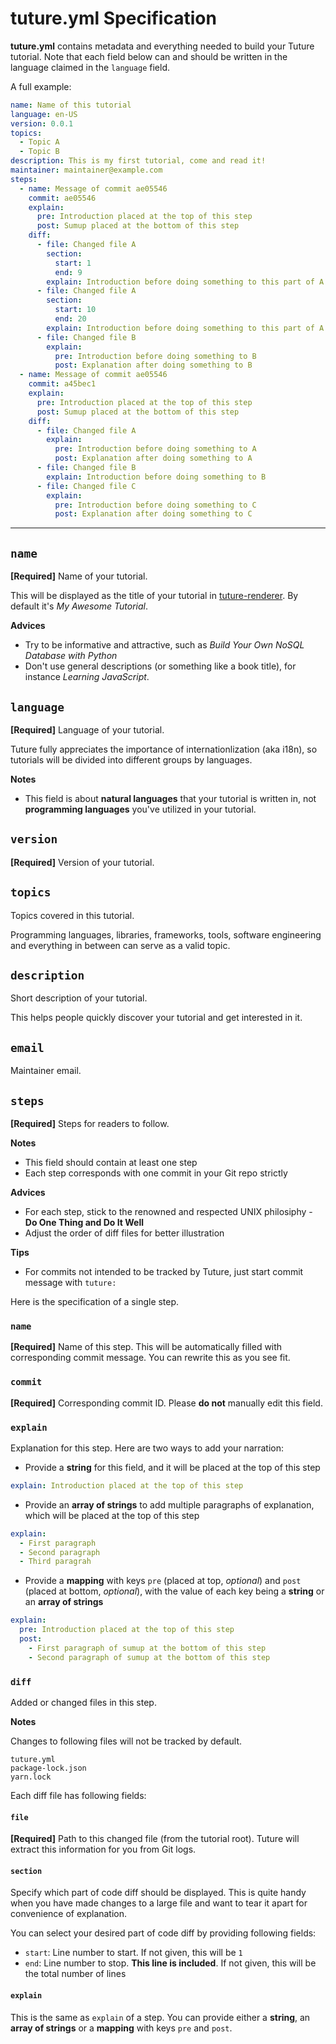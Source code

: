 # tuture.yml Specification

**tuture.yml** contains metadata and everything needed to build your Tuture tutorial. Note that each field below can and should be written in the language claimed in the `language` field.

A full example:

```yaml
name: Name of this tutorial
language: en-US
version: 0.0.1
topics:
  - Topic A
  - Topic B
description: This is my first tutorial, come and read it!
maintainer: maintainer@example.com
steps:
  - name: Message of commit ae05546
    commit: ae05546
    explain:
      pre: Introduction placed at the top of this step
      post: Sumup placed at the bottom of this step
    diff:
      - file: Changed file A
        section:
          start: 1
          end: 9
        explain: Introduction before doing something to this part of A
      - file: Changed file A
        section:
          start: 10
          end: 20
        explain: Introduction before doing something to this part of A
      - file: Changed file B
        explain:
          pre: Introduction before doing something to B
          post: Explanation after doing something to B
  - name: Message of commit ae05546
    commit: a45bec1
    explain:
      pre: Introduction placed at the top of this step
      post: Sumup placed at the bottom of this step
    diff:
      - file: Changed file A
        explain:
          pre: Introduction before doing something to A
          post: Explanation after doing something to A
      - file: Changed file B
        explain: Introduction before doing something to B
      - file: Changed file C
        explain:
          pre: Introduction before doing something to C
          post: Explanation after doing something to C
```

---

## `name`

**[Required]** Name of your tutorial.

This will be displayed as the title of your tutorial in [tuture-renderer](https://github.com/tutureproject/renderer). By default it's *My Awesome Tutorial*.

**Advices**

- Try to be informative and attractive, such as *Build Your Own NoSQL Database with Python*
- Don't use general descriptions (or something like a book title), for instance *Learning JavaScript*.

## `language`

**[Required]** Language of your tutorial.

Tuture fully appreciates the importance of internationlization (aka i18n), so tutorials will be divided into different groups by languages.

**Notes**

- This field is about **natural languages** that your tutorial is written in, not **programming languages** you've utilized in your tutorial.

## `version`

**[Required]** Version of your tutorial.

## `topics`

Topics covered in this tutorial.

Programming languages, libraries, frameworks, tools, software engineering and everything in between can serve as a valid topic.

## `description`

Short description of your tutorial.

This helps people quickly discover your tutorial and get interested in it.

## `email`

Maintainer email.

## `steps`

**[Required]** Steps for readers to follow.

**Notes**

- This field should contain at least one step
- Each step corresponds with one commit in your Git repo strictly

**Advices**

- For each step, stick to the renowned and respected UNIX philosiphy - **Do One Thing and Do It Well**
- Adjust the order of diff files for better illustration

**Tips**

- For commits not intended to be tracked by Tuture, just start commit message with `tuture:`

Here is the specification of a single step.

### `name`

**[Required]** Name of this step. This will be automatically filled with corresponding commit message. You can rewrite this as you see fit.

### `commit`

**[Required]** Corresponding commit ID. Please **do not** manually edit this field.

### `explain`

Explanation for this step. Here are two ways to add your narration:

- Provide a **string** for this field, and it will be placed at the top of this step

```yaml
explain: Introduction placed at the top of this step
```

- Provide an **array of strings** to add multiple paragraphs of explanation, which will be placed at the top of this step

```yaml
explain:
  - First paragraph
  - Second paragraph
  - Third paragrah
```

- Provide a **mapping** with keys `pre` (placed at top, *optional*) and `post` (placed at bottom, *optional*), with the value of each key being a **string** or an **array of strings**

```yaml
explain:
  pre: Introduction placed at the top of this step
  post:
    - First paragraph of sumup at the bottom of this step
    - Second paragraph of sumup at the bottom of this step
```

### `diff`

Added or changed files in this step.

**Notes**

Changes to following files will not be tracked by default.

```
tuture.yml
package-lock.json
yarn.lock
```

Each diff file has following fields:

#### `file`

**[Required]** Path to this changed file (from the tutorial root). Tuture will extract this information for you from Git logs.

#### `section`

Specify which part of code diff should be displayed. This is quite handy when you have made changes to a large file and want to tear it apart for convenience of explanation.

You can select your desired part of code diff by providing following fields:

- `start`: Line number to start. If not given, this will be `1`
- `end`: Line number to stop. **This line is included**. If not given, this will be the total number of lines

#### `explain`

This is the same as `explain` of a step. You can provide either a **string**, an **array of strings** or a **mapping** with keys `pre` and `post`.

